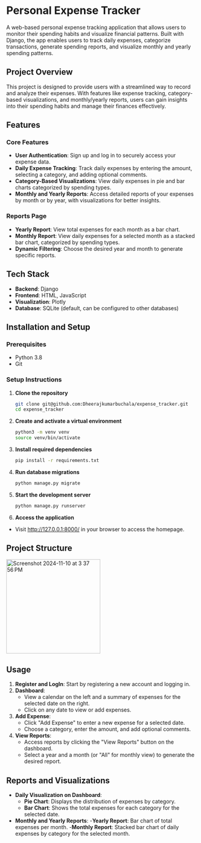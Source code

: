 # Personal Expense Tracker
A web-based personal expense tracking application that allows users to monitor their spending habits and visualize financial patterns. Built with Django, the app enables users to track daily expenses, categorize transactions, generate spending reports, and visualize monthly and yearly spending patterns.

## Project Overview
This project is designed to provide users with a streamlined way to record and analyze their expenses. With features like expense tracking, category-based visualizations, and monthly/yearly reports, users can gain insights into their spending habits and manage their finances effectively.

## Features
### Core Features
- **User Authentication**: Sign up and log in to securely access your expense data.
- **Daily Expense Tracking**: Track daily expenses by entering the amount, selecting a category, and adding optional comments.
- **Category-Based Visualizations**: View daily expenses in pie and bar charts categorized by spending types.
- **Monthly and Yearly Reports**: Access detailed reports of your expenses by month or by year, with visualizations for better insights.

### Reports Page
- **Yearly Report**: View total expenses for each month as a bar chart.
- **Monthly Report**: View daily expenses for a selected month as a stacked bar chart, categorized by spending types.
- **Dynamic Filtering**: Choose the desired year and month to generate specific reports.

## Tech Stack
- **Backend**: Django 
- **Frontend**: HTML, JavaScript
- **Visualization**: Plotly
- **Database**: SQLite (default, can be configured to other databases)

## Installation and Setup
### Prerequisites
- Python 3.8
- Git

### Setup Instructions
1. **Clone the repository**
    ```bash
    git clone git@github.com:Dheerajkumarbuchala/expense_tracker.git
    cd expense_tracker
    ```

2. **Create and activate a virtual environment**
    ```bash
    python3 -m venv venv
    source venv/bin/activate
    ```

3. **Install required dependencies**
    ```bash
    pip install -r requirements.txt
    ```

4. **Run database migrations**
    ```bash
    python manage.py migrate
    ```

5. **Start the development server**
    ```bash
    python manage.py runserver
    ```

6. **Access the application**
- Visit http://127.0.0.1:8000/ in your browser to access the homepage.

## Project Structure
<img width="249" alt="Screenshot 2024-11-10 at 3 37 56 PM" src="https://github.com/user-attachments/assets/987cf4c8-6c93-4877-a0ae-3dbcddb9ace4">

## Usage
1. **Register and LogIn**: Start by registering a new account and logging in.
2. **Dashboard**:
    - View a calendar on the left and a summary of expenses for the selected date on the right.
    - Click on any date to view or add expenses.
3. **Add Expense**:
    - Click "Add Expense" to enter a new expense for a selected date.
    - Choose a category, enter the amount, and add optional comments.
4. **View Reports**:
    - Access reports by clicking the "View Reports" button on the dashboard.
    - Select a year and a month (or "All" for monthly view) to generate the desired report.

## Reports and Visualizations
- **Daily Visualization on Dashboard**:
    - **Pie Chart**: Displays the distribution of expenses by category.
    - **Bar Chart**: Shows the total expenses for each category for the selected date.
- **Monthly and Yearly Reports**:
    -**Yearly Report**: Bar chart of total expenses per month.
    -**Monthly Report**: Stacked bar chart of daily expenses by category for the selected month.
